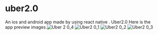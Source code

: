 # uber2.0
An ios and android app made by using react native .
Uber2.0
Here is the app preview images.![Uber 2 0_4](https://github.com/VinaySehwag14/uber2.0/assets/55314386/a6923400-7ed1-4fc8-8d46-353f2fe64d38)
![Uber2 0_1](https://github.com/VinaySehwag14/uber2.0/assets/55314386/b9e290f2-abb9-44d1-8db1-ff4827be2d36)
![Uber2 0_2](https://github.com/VinaySehwag14/uber2.0/assets/55314386/cf1b7fcb-1515-4a86-9df9-a5c796434cc1)
![Uber2 0_3](https://github.com/VinaySehwag14/uber2.0/assets/55314386/51f5370e-ed95-4dad-a960-ff35fb3e5ce4)

